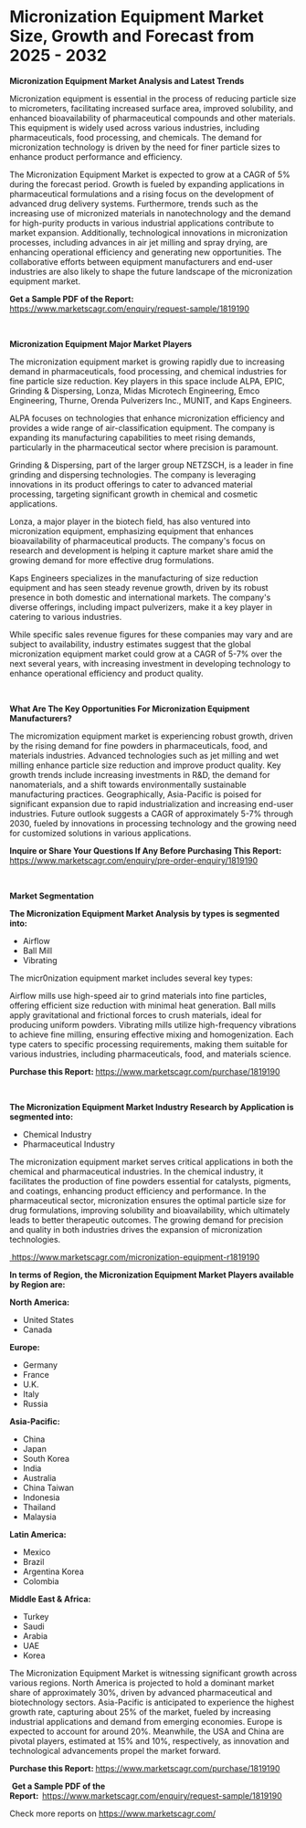 <p><h1>Micronization Equipment Market Size, Growth and Forecast from 2025 - 2032</h1></p><p><strong>Micronization Equipment Market Analysis and Latest Trends</strong></p>
<p><p>Micronization equipment is essential in the process of reducing particle size to micrometers, facilitating increased surface area, improved solubility, and enhanced bioavailability of pharmaceutical compounds and other materials. This equipment is widely used across various industries, including pharmaceuticals, food processing, and chemicals. The demand for micronization technology is driven by the need for finer particle sizes to enhance product performance and efficiency.</p><p>The Micronization Equipment Market is expected to grow at a CAGR of 5% during the forecast period. Growth is fueled by expanding applications in pharmaceutical formulations and a rising focus on the development of advanced drug delivery systems. Furthermore, trends such as the increasing use of micronized materials in nanotechnology and the demand for high-purity products in various industrial applications contribute to market expansion. Additionally, technological innovations in micronization processes, including advances in air jet milling and spray drying, are enhancing operational efficiency and generating new opportunities. The collaborative efforts between equipment manufacturers and end-user industries are also likely to shape the future landscape of the micronization equipment market.</p></p>
<p><strong>Get a Sample PDF of the Report:&nbsp;</strong> <a href="https://www.marketscagr.com/enquiry/request-sample/1819190?utm_campaign=2770&utm_medium=2&utm_source=Github&utm_content=ia&utm_term=09042025&utm_id=micronization-equipment">https://www.marketscagr.com/enquiry/request-sample/1819190</a></p>
<p>&nbsp;</p>
<p><strong>Micronization Equipment Major Market Players</strong></p>
<p><p>The micrоnization equipment market is growing rapidly due to increasing demand in pharmaceuticals, food processing, and chemical industries for fine particle size reduction. Key players in this space include ALPA, EPIC, Grinding & Dispersing, Lonza, Midas Microtech Engineering, Emco Engineering, Thurne, Orenda Pulverizers Inc., MUNIT, and Kaps Engineers.</p><p>ALPA focuses on technologies that enhance micrоnization efficiency and provides a wide range of air-classification equipment. The company is expanding its manufacturing capabilities to meet rising demands, particularly in the pharmaceutical sector where precision is paramount.</p><p>Grinding & Dispersing, part of the larger group NETZSCH, is a leader in fine grinding and dispersing technologies. The company is leveraging innovations in its product offerings to cater to advanced material processing, targeting significant growth in chemical and cosmetic applications.</p><p>Lonza, a major player in the biotech field, has also ventured into micrоnization equipment, emphasizing equipment that enhances bioavailability of pharmaceutical products. The company's focus on research and development is helping it capture market share amid the growing demand for more effective drug formulations.</p><p>Kaps Engineers specializes in the manufacturing of size reduction equipment and has seen steady revenue growth, driven by its robust presence in both domestic and international markets. The company's diverse offerings, including impact pulverizers, make it a key player in catering to various industries.</p><p>While specific sales revenue figures for these companies may vary and are subject to availability, industry estimates suggest that the global micrоnization equipment market could grow at a CAGR of 5-7% over the next several years, with increasing investment in developing technology to enhance operational efficiency and product quality.</p></p>
<p>&nbsp;</p>
<p><strong>What Are The Key Opportunities For Micronization Equipment Manufacturers?</strong></p>
<p><p>The micromization equipment market is experiencing robust growth, driven by the rising demand for fine powders in pharmaceuticals, food, and materials industries. Advanced technologies such as jet milling and wet milling enhance particle size reduction and improve product quality. Key growth trends include increasing investments in R&D, the demand for nanomaterials, and a shift towards environmentally sustainable manufacturing practices. Geographically, Asia-Pacific is poised for significant expansion due to rapid industrialization and increasing end-user industries. Future outlook suggests a CAGR of approximately 5-7% through 2030, fueled by innovations in processing technology and the growing need for customized solutions in various applications.</p></p>
<p><strong>Inquire or Share Your Questions If Any Before Purchasing This Report:</strong> <a href="https://www.marketscagr.com/enquiry/pre-order-enquiry/1819190?utm_campaign=2770&utm_medium=2&utm_source=Github&utm_content=ia&utm_term=09042025&utm_id=micronization-equipment">https://www.marketscagr.com/enquiry/pre-order-enquiry/1819190</a></p>
<p>&nbsp;</p>
<p><strong>Market Segmentation</strong></p>
<p><strong>The Micronization Equipment Market Analysis by types is segmented into:</strong></p>
<p><ul><li>Airflow</li><li>Ball Mill</li><li>Vibrating</li></ul></p>
<p><p>The micr0nization equipment market includes several key types: </p><p>Airflow mills use high-speed air to grind materials into fine particles, offering efficient size reduction with minimal heat generation. Ball mills apply gravitational and frictional forces to crush materials, ideal for producing uniform powders. Vibrating mills utilize high-frequency vibrations to achieve fine milling, ensuring effective mixing and homogenization. Each type caters to specific processing requirements, making them suitable for various industries, including pharmaceuticals, food, and materials science.</p></p>
<p><strong>Purchase this Report:&nbsp;</strong><a href="https://www.marketscagr.com/purchase/1819190?utm_campaign=2770&utm_medium=2&utm_source=Github&utm_content=ia&utm_term=09042025&utm_id=micronization-equipment">https://www.marketscagr.com/purchase/1819190</a></p>
<p>&nbsp;</p>
<p><strong>The Micronization Equipment Market Industry Research by Application is segmented into:</strong></p>
<p><ul><li>Chemical Industry</li><li>Pharmaceutical Industry</li></ul></p>
<p><p>The micronization equipment market serves critical applications in both the chemical and pharmaceutical industries. In the chemical industry, it facilitates the production of fine powders essential for catalysts, pigments, and coatings, enhancing product efficiency and performance. In the pharmaceutical sector, micronization ensures the optimal particle size for drug formulations, improving solubility and bioavailability, which ultimately leads to better therapeutic outcomes. The growing demand for precision and quality in both industries drives the expansion of micronization technologies.</p></p>
<p><a href="https://www.marketscagr.com/micronization-equipment-r1819190?utm_campaign=2770&utm_medium=2&utm_source=Github&utm_content=ia&utm_term=09042025&utm_id=micronization-equipment">&nbsp;https://www.marketscagr.com/micronization-equipment-r1819190</a></p>
<p><strong>In terms of Region, the Micronization Equipment Market Players available by Region are:</strong></p>
<p>
    <p> <strong> North America: </strong>
        <ul>
            <li>United States</li>
            <li>Canada</li>
        </ul>
        </p> 
    <p> <strong> Europe: </strong>
        <ul>
            <li>Germany</li>
            <li>France</li>
            <li>U.K.</li>
            <li>Italy</li>
            <li>Russia</li>
        </ul>
        </p> 
    <p> <strong> Asia-Pacific: </strong>
        <ul>
            <li>China</li>
            <li>Japan</li>
            <li>South Korea</li>
            <li>India</li>
            <li>Australia</li>
            <li>China Taiwan</li>
            <li>Indonesia</li>
            <li>Thailand</li>
            <li>Malaysia</li>
        </ul>
        </p> 
    <p> <strong> Latin America: </strong>
        <ul>
            <li>Mexico</li>
            <li>Brazil</li>
            <li>Argentina Korea</li>
            <li>Colombia</li>
        </ul>
        </p> 
    <p> <strong> Middle East & Africa: </strong>
        <ul>
            <li>Turkey</li>
            <li>Saudi</li>
            <li>Arabia</li>
            <li>UAE</li>
            <li>Korea</li>
        </ul>
    </p>
    </p>
<p><p>The Micronization Equipment Market is witnessing significant growth across various regions. North America is projected to hold a dominant market share of approximately 30%, driven by advanced pharmaceutical and biotechnology sectors. Asia-Pacific is anticipated to experience the highest growth rate, capturing about 25% of the market, fueled by increasing industrial applications and demand from emerging economies. Europe is expected to account for around 20%. Meanwhile, the USA and China are pivotal players, estimated at 15% and 10%, respectively, as innovation and technological advancements propel the market forward.</p></p>
<p><strong>Purchase this Report: </strong><a href="https://www.marketscagr.com/purchase/1819190?utm_campaign=2770&utm_medium=2&utm_source=Github&utm_content=ia&utm_term=09042025&utm_id=micronization-equipment">https://www.marketscagr.com/purchase/1819190</a></p>
<p>&nbsp;<strong>Get a Sample PDF of the Report:&nbsp;&nbsp;</strong><a href="https://www.marketscagr.com/enquiry/request-sample/1819190?utm_campaign=2770&utm_medium=2&utm_source=Github&utm_content=ia&utm_term=09042025&utm_id=micronization-equipment">https://www.marketscagr.com/enquiry/request-sample/1819190</a></p>
<p><strong></strong></p>
<p>Check more reports on <a href="https://www.marketscagr.com/?utm_campaign=2770&utm_medium=2&utm_source=Github&utm_content=ia&utm_term=09042025&utm_id=micronization-equipment">https://www.marketscagr.com/</a></p>